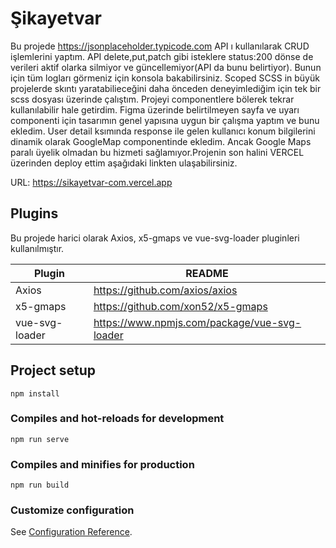 # Şikayetvar

Bu projede https://jsonplaceholder.typicode.com API ı kullanılarak CRUD işlemlerini yaptım. API delete,put,patch gibi isteklere status:200 dönse de verileri aktif olarka silmiyor ve güncellemiyor(API da bunu belirtiyor). Bunun için tüm logları görmeniz için konsola bakabilirsiniz. Scoped SCSS in büyük projelerde skıntı yaratabilieceğini daha önceden deneyimlediğim için tek bir scss dosyası üzerinde çalıştım. Projeyi componentlere bölerek tekrar kullanılabilir hale getirdim. Figma üzerinde belirtilmeyen sayfa ve uyarı componenti için tasarımın genel yapısına uygun bir çalışma yaptım ve bunu ekledim. User detail ksımında response ile gelen kullanıcı konum bilgilerini dinamik olarak GoogleMap  componentinde ekledim. Ancak Google Maps paralı üyelik olmadan bu hizmeti sağlamıyor.Projenin son halini VERCEL üzerinden deploy ettim aşağıdaki linkten ulaşabilirsiniz.

URL: https://sikayetvar-com.vercel.app

## Plugins

Bu projede harici olarak Axios, x5-gmaps ve vue-svg-loader pluginleri kullanılmıştır.

| Plugin | README |
| ------ | ------ |
| Axios | https://github.com/axios/axios |
| x5-gmaps | https://github.com/xon52/x5-gmaps |
| vue-svg-loader | https://www.npmjs.com/package/vue-svg-loader |


## Project setup
```
npm install
```

### Compiles and hot-reloads for development
```
npm run serve
```

### Compiles and minifies for production
```
npm run build
```

### Customize configuration
See [Configuration Reference](https://cli.vuejs.org/config/).
